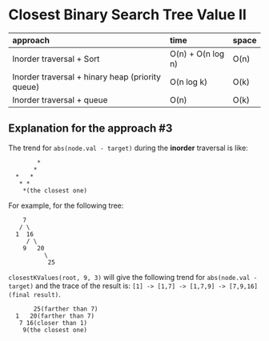 # Closest Binary Search Tree Value II

| approach                                       | time              | space |
| :--------------------------------------------- | :---------------- | :---- |
|Inorder traversal + Sort                        | O(n) + O(n log n) | O(n)  |
|Inorder traversal + hinary heap (priority queue)| O(n log k)        | O(k)  |
|Inorder traversal + queue                       | O(n)              | O(k)  |

## Explanation for the approach #3

The trend for `abs(node.val - target)` during the **inorder** traversal is like:

```shell
        *
       *
  *   *
   * *
    *(the closest one)
```

For example, for the following tree:

```shell
    7
   / \
  1  16
     / \
    9   20
          \
           25
```

`closestKValues(root, 9, 3)` will give the following trend for `abs(node.val - target)` and the trace of the result is: `[1] -> [1,7] -> [1,7,9] -> [7,9,16] (final result)`.

```shell
       25(farther than 7)
  1   20(farther than 7)
   7 16(closer than 1)
    9(the closest one)
```
